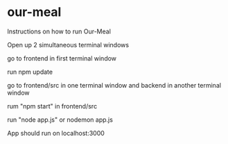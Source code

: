 # our-meal


Instructions on how to run Our-Meal

Open up 2 simultaneous terminal windows

go to frontend in first terminal window

run npm update

go to frontend/src in one terminal window and backend in another terminal window

rum "npm start" in frontend/src

run "node app.js" or nodemon app.js

App should run on localhost:3000
